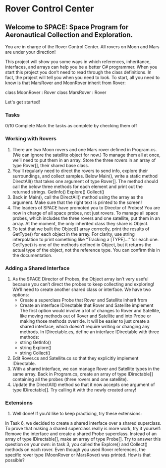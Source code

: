# Rover Control Center

## Welcome to SPACE: Space Program for Aeronautical Collection and Exploration.

You are in charge of the Rover Control Center. All rovers on Moon and Mars are under your direction!

This project will show you some ways in which references, inheritance, interfaces, and arrays can help you be a better C# programmer.
When you start this project you don’t need to read through the class definitions. In fact, the project will tell you when you need to look. To start, all you need to know is that MarsRover and MoonRover inherit from Rover:

class MoonRover : Rover
class MarsRover : Rover

Let's get started!

### Tasks

0/10 Complete
Mark the tasks as complete by checking them off

### Working with Rovers

1. There are two Moon rovers and one Mars rover defined in Program.cs. (We can ignore the satellite object for now.) To manage them all at once, we’ll need to put them in an array.
    Store the three rovers in an array of type Rover[], their shared base class.
2. You'll regularly need to direct the rovers to send info, explore their surroundings, and collect samples.
    Below Main(), write a static method DirectAll() that takes one argument of type Rover[]. The method should call the below three methods for each element and print out the returned strings.
    GetInfo()
    Explore()
    Collect()
3. Back in Main(), call the DirectAll() method using the array as the argument.
    Make sure that the right text is printed to the screen!
4. The leaders of SPACE have promoted you to Director of Probes! You are now in charge of all space probes, not just rovers.
    To manage all space probes, which includes the three rovers and one satellite, put them in an array.
    At the moment, the only inherited class they share is Object.
5. To test that we built the Object[] array correctly, print the results of GetType() for each object in the array.
For clarity, use string interpolation to print something like “Tracking a [TYPE]…” for each one.
GetType() is one of the methods defined in Object, but it returns the actual type of the object, not the reference type. You can confirm this in the documentation.

### Adding a Shared Interface

1. As the SPACE Director of Probes, the Object array isn’t very useful because you can’t direct the probes to keep collecting and exploring!
    We’ll need to create another shared class or interface. We have two options:
   - Create a superclass Probe that Rover and Satellite inherit from
   - Create an interface IDirectable that Rover and Satellite implement
   The first option would involve a lot of changes to Rover and Satellite, like moving methods out of Rover and Satellite and into Probe or making those methods override.
   It will be easier to just create a shared interface, which doesn’t require writing or changing any methods.
   In IDirectable.cs, define an interface IDirectable with three methods:
   - string GetInfo()
   - string Explore()
   - string Collect()
1. Edit Rover.cs and Satellite.cs so that they explicitly implement IDirectable.
1. With a shared interface, we can manage Rover and Satellite types in the same array. Back in Program.cs, create an array of type IDirectable[] containing all the probes (three rovers and one satellite).
1. Update the DirectAll() method so that it now accepts one argument of type IDirectable[].
    Try calling it with the newly created array!

### Extensions

1. Well done! If you’d like to keep practicing, try these extensions:

In Task 6, we decided to create a shared interface over a shared superclass.
To prove that making a shared superclass really is more work, try it yourself: Remove the interface and create a shared Probe superclass.
Instead of an array of type IDirectable[], make an array of type Probe[]. Try to answer this question on your own: in task 3, you called the Explore() and Collect() methods on each rover.
Even though you used Rover references, the specific rover type (MoonRover or MarsRover) was printed. How is that possible?
